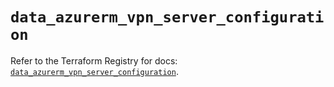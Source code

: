 # `data_azurerm_vpn_server_configuration`

Refer to the Terraform Registry for docs: [`data_azurerm_vpn_server_configuration`](https://registry.terraform.io/providers/hashicorp/azurerm/4.5.0/docs/data-sources/vpn_server_configuration).
